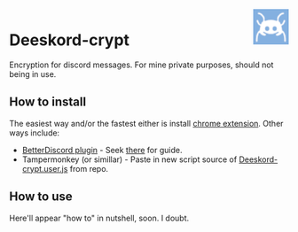 <img src="logo.png" align="right" />


# Deeskord-crypt 

Encryption for discord messages. For mine private purposes, should not being in use.
## How to install
The easiest way and/or the fastest either is install [chrome extension](https://chrome.google.com/webstore/detail/deeskord-crypt/gfcopfgeodppjlojhjdadoheippnnnmf). 
Other ways include:
- [BetterDiscord plugin](https://raw.githubusercontent.com/Ramewn/Deeskord-crypt/master/Deeskord-crypt.plugin.js) - Seek [there](https://github.com/Jiiks/BetterDiscordApp/wiki/Plugins) for guide.
- Tampermonkey (or simillar) - Paste in new script source of [Deeskord-crypt.user.js](https://github.com/Ramewn/Deeskord-crypt/blob/master/Deeskord-crypt.user.js) from repo. 
## How to use
Here'll appear "how to" in nutshell, soon. I doubt.
